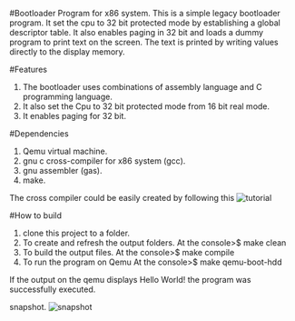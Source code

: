 #Bootloader Program for x86 system.
This is a simple legacy bootloader program. It set the cpu to 32 bit protected mode by establishing a global descriptor table. It also enables paging in 32 bit and loads a dummy program to print text on the screen. The text is printed by writing values directly to the display memory.

#Features
1. The bootloader uses combinations of assembly language and C programming language.
2. It also set the Cpu to 32 bit protected mode from 16 bit real mode.
3. It enables paging for 32 bit.

#Dependencies
1. Qemu virtual machine.
2. gnu c cross-compiler for x86 system (gcc).
3. gnu assembler (gas).
4. make.

The cross compiler could be easily created by following this ![tutorial](https://wiki.osdev.org/GCC_Cross-Compiler)

#How to build
1. clone this project to a folder.
2. To create and refresh the output folders.
At the console>$ make clean
3. To build the output files.
At the console>$ make compile
4. To run the program on Qemu
At the console>$ make qemu-boot-hdd

If the output on the qemu displays Hello World! the program was successfully executed.

snapshot.
![snapshot](https://i.imgur.com/UROBveC.png)
